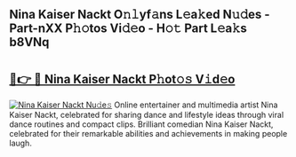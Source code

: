 ## Nina Kaiser Nackt O𝚗𝚕yf𝚊ns L𝚎a𝚔ed N𝚞𝚍es - Part-nXX P𝚑𝚘tos Vi𝚍𝚎o - H𝚘𝚝 Part L𝚎a𝚔s b8VNq

# <h2><a href="http://kfa05f.oniu.top/?m=Nina+Kaiser+Nackt">🔗👉 🔴 Nina Kaiser Nackt P𝚑ot𝚘𝚜 V𝚒d𝚎o</a></h2>

[![Nina Kaiser Nackt Nu𝚍e𝚜](https://i.imgur.com/0qMVB7G.gif)](http://kfa05f.oniu.top/?m=Nina+Kaiser+Nackt)
Online entertainer and multimedia artist Nina Kaiser Nackt, celebrated for sharing dance and lifestyle ideas through viral dance routines and compact clips. Brilliant comedian Nina Kaiser Nackt, celebrated for their remarkable abilities and achievements in making people laugh.  
